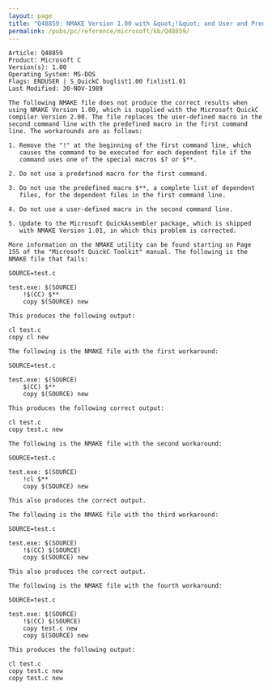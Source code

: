 ```yaml
---
layout: page
title: "Q48859: NMAKE Version 1.00 with &quot;!&quot; and User and Predefined Macros"
permalink: /pubs/pc/reference/microsoft/kb/Q48859/
---
```


	Article: Q48859
	Product: Microsoft C
	Version(s): 1.00
	Operating System: MS-DOS
	Flags: ENDUSER | S_QuickC buglist1.00 fixlist1.01
	Last Modified: 30-NOV-1989
	
	The following NMAKE file does not produce the correct results when
	using NMAKE Version 1.00, which is supplied with the Microsoft QuickC
	compiler Version 2.00. The file replaces the user-defined macro in the
	second command line with the predefined macro in the first command
	line. The workarounds are as follows:
	
	1. Remove the "!" at the beginning of the first command line, which
	   causes the command to be executed for each dependent file if the
	   command uses one of the special macros $? or $**.
	
	2. Do not use a predefined macro for the first command.
	
	3. Do not use the predefined macro $**, a complete list of dependent
	   files, for the dependent files in the first command line.
	
	4. Do not use a user-defined macro in the second command line.
	
	5. Update to the Microsoft QuickAssembler package, which is shipped
	   with NMAKE Version 1.01, in which this problem is corrected.
	
	More information on the NMAKE utility can be found starting on Page
	155 of the "Microsoft QuickC Toolkit" manual. The following is the
	NMAKE file that fails:
	
	SOURCE=test.c
	
	test.exe: $(SOURCE)
	    !$(CC) $**
	    copy $(SOURCE) new
	
	This produces the following output:
	
	cl test.c
	copy cl new
	
	The following is the NMAKE file with the first workaround:
	
	SOURCE=test.c
	
	test.exe: $(SOURCE)
	    $(CC) $**
	    copy $(SOURCE) new
	
	This produces the following correct output:
	
	cl test.c
	copy test.c new
	
	The following is the NMAKE file with the second workaround:
	
	SOURCE=test.c
	
	test.exe: $(SOURCE)
	    !cl $**
	    copy $(SOURCE) new
	
	This also produces the correct output.
	
	The following is the NMAKE file with the third workaround:
	
	SOURCE=test.c
	
	test.exe: $(SOURCE)
	    !$(CC) $(SOURCE)
	    copy $(SOURCE) new
	
	This also produces the correct output.
	
	The following is the NMAKE file with the fourth workaround:
	
	SOURCE=test.c
	
	test.exe: $(SOURCE)
	    !$(CC) $(SOURCE)
	    copy test.c new
	    copy $(SOURCE) new
	
	This produces the following output:
	
	cl test.c
	copy test.c new
	copy test.c new
